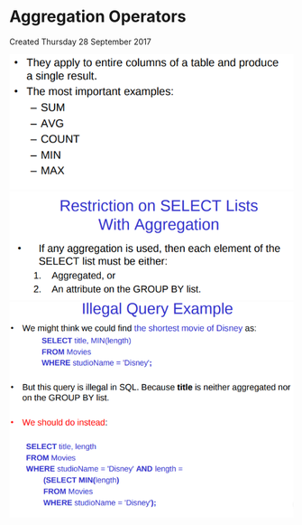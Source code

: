 # Aggregation Operators
Created Thursday 28 September 2017

![](./Aggregation_Operators/pasted_image.png)
![](./Aggregation_Operators/pasted_image001.png)
![](./Aggregation_Operators/pasted_image002.png)

